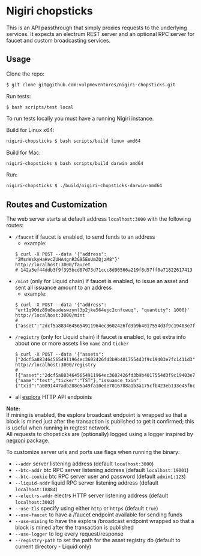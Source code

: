 # Nigiri chopsticks

This is an API passthrough that simply proxies requests to the underlying services.
It expects an electrum REST server and an optional RPC server for faucet and custom broadcasting services.

## Usage

Clone the repo:

```bash
$ git clone git@github.com:vulpmeventures/nigiri-chopsticks.git
```

Run tests:

```
$ bash scripts/test local
```

To run tests locally you must have a running Nigiri instance.

Build for Linux x64:

```bash
nigiri-chopsticks $ bash scripts/build linux amd64
```

Build for Mac:

```bash
nigiri-chopsticks $ bash scripts/build darwin amd64
```

Run:

```bash
nigiri-chopsticks $ ./build/nigiri-chopsticks-darwin-amd64
```

## Routes and Customization

The web server starts at default address `localhost:3000` with the following routes:

- `/faucet` if faucet is enabled, to send funds to an address
  - example:
  ```
  $ curl -X POST --data '{"address": "2MsnWskyHaHvcZUHA4gnR3G95EnUmZQjzM8"}' http://localhost:3000/faucet
  # 142a3ef44ddb3f9f395bcd87d73d71ccc8d90566a219f8d57ff0a71822617413
  ```
- `/mint` (only for Liquid chain) if faucet is enabled, to issue an asset and sent all issuance amount to an address
  - example:
  ```
  $ curl -X POST --data '{"address": "ert1q90dz89u8eudeswzynl3p2jke564ejc2cnfcwuq", "quantity": 1000}' http://localhost:3000/mint
  # {"asset":"2dcf5a8834645654911964ec3602426fd3b9b4017554d3f9c19403e7fc1411d3","txId":"7aed7d7f6b4193875e28036728fd360785324f85dfd84d2951cc2b18ea6c2718"}
  ```
- `/registry` (only for Liquid chain) if faucet is enabled, to get extra info about one or more assets like `name` and `ticker`
  ```
  $ curl -X POST --data '{"assets": ["2dcf5a8834645654911964ec3602426fd3b9b4017554d3f9c19403e7fc1411d3"]}' http://localhost:3000/registry
  # [{"asset":"2dcf5a8834645654911964ec3602426fd3b9b4017554d3f9c19403e7fc1411d3","contract":{"name":"test","ticker":"TST"},"issuance_txin":{"txid":"a0891447adb288e5a49fa10ede7016788a1b3a175cfb423eb133e45f6cefca84","vin":0},"name":"test","ticker":"TST"
  ```
- all [esplora](https://github.com/blockstream/esplora/blob/master/API.md) HTTP API endpoints

**Note:**  
If mining is enabled, the esplora broadcast endpoint is wrapped so that a block is mined just after the transaction is published to get it confirmed; this is useful when running in regtest network.  
All requests to chopsticks are (optionally) logged using a logger inspired by [negroni](https://github.com/urfave/negroni) package.

To customize server urls and ports use flags when running the binary:

- `--addr` server listening address (default `localhost:3000`)
- `--btc-addr` btc RPC server listening address (default `localhost:19001`)
- `--btc-cookie` btc RPC server user and password (default `admin1:123`)
- `--liquid-addr` liquid RPC server listening address (default `localhost:18884`)
- `--electrs-addr` electrs HTTP server listening address (default `localhost:3002`)
- `--use-tls` specify using either `http` or `https` (default `true`)
- `--use-faucet` to have a /faucet endpoint available for sending funds
- `--use-mining` to have the esplora /broadcast endpoint wrapped so that a block is mined after the transaction
  is published
- `--use-logger` to log every request/response
- `--registry-path` to set the path for the asset registry db (default to current directory - Liquid only)
